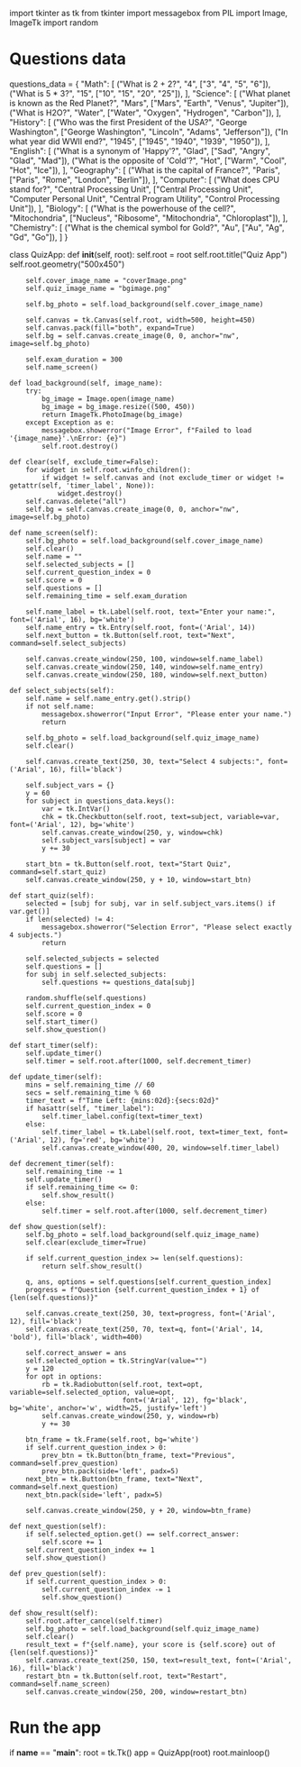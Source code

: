 import tkinter as tk
from tkinter import messagebox
from PIL import Image, ImageTk
import random

# Questions data
questions_data = {
    "Math": [
        ("What is 2 + 2?", "4", ["3", "4", "5", "6"]),
        ("What is 5 * 3?", "15", ["10", "15", "20", "25"]),
    ],
    "Science": [
        ("What planet is known as the Red Planet?", "Mars", ["Mars", "Earth", "Venus", "Jupiter"]),
        ("What is H2O?", "Water", ["Water", "Oxygen", "Hydrogen", "Carbon"]),
    ],
    "History": [
        ("Who was the first President of the USA?", "George Washington", ["George Washington", "Lincoln", "Adams", "Jefferson"]),
        ("In what year did WWII end?", "1945", ["1945", "1940", "1939", "1950"]),
    ],
    "English": [
        ("What is a synonym of 'Happy'?", "Glad", ["Sad", "Angry", "Glad", "Mad"]),
        ("What is the opposite of 'Cold'?", "Hot", ["Warm", "Cool", "Hot", "Ice"]),
    ],
    "Geography": [
        ("What is the capital of France?", "Paris", ["Paris", "Rome", "London", "Berlin"]),
    ],
    "Computer": [
        ("What does CPU stand for?", "Central Processing Unit", ["Central Processing Unit", "Computer Personal Unit", "Central Program Utility", "Control Processing Unit"]),
    ],
    "Biology": [
        ("What is the powerhouse of the cell?", "Mitochondria", ["Nucleus", "Ribosome", "Mitochondria", "Chloroplast"]),
    ],
    "Chemistry": [
        ("What is the chemical symbol for Gold?", "Au", ["Au", "Ag", "Gd", "Go"]),
    ]
}

class QuizApp:
    def __init__(self, root):
        self.root = root
        self.root.title("Quiz App")
        self.root.geometry("500x450")

        self.cover_image_name = "coverImage.png"
        self.quiz_image_name = "bgimage.png"

        self.bg_photo = self.load_background(self.cover_image_name)

        self.canvas = tk.Canvas(self.root, width=500, height=450)
        self.canvas.pack(fill="both", expand=True)
        self.bg = self.canvas.create_image(0, 0, anchor="nw", image=self.bg_photo)

        self.exam_duration = 300
        self.name_screen()

    def load_background(self, image_name):
        try:
            bg_image = Image.open(image_name)
            bg_image = bg_image.resize((500, 450))
            return ImageTk.PhotoImage(bg_image)
        except Exception as e:
            messagebox.showerror("Image Error", f"Failed to load '{image_name}'.\nError: {e}")
            self.root.destroy()

    def clear(self, exclude_timer=False):
        for widget in self.root.winfo_children():
            if widget != self.canvas and (not exclude_timer or widget != getattr(self, 'timer_label', None)):
                widget.destroy()
        self.canvas.delete("all")
        self.bg = self.canvas.create_image(0, 0, anchor="nw", image=self.bg_photo)

    def name_screen(self):
        self.bg_photo = self.load_background(self.cover_image_name)
        self.clear()
        self.name = ""
        self.selected_subjects = []
        self.current_question_index = 0
        self.score = 0
        self.questions = []
        self.remaining_time = self.exam_duration

        self.name_label = tk.Label(self.root, text="Enter your name:", font=('Arial', 16), bg='white')
        self.name_entry = tk.Entry(self.root, font=('Arial', 14))
        self.next_button = tk.Button(self.root, text="Next", command=self.select_subjects)

        self.canvas.create_window(250, 100, window=self.name_label)
        self.canvas.create_window(250, 140, window=self.name_entry)
        self.canvas.create_window(250, 180, window=self.next_button)

    def select_subjects(self):
        self.name = self.name_entry.get().strip()
        if not self.name:
            messagebox.showerror("Input Error", "Please enter your name.")
            return

        self.bg_photo = self.load_background(self.quiz_image_name)
        self.clear()

        self.canvas.create_text(250, 30, text="Select 4 subjects:", font=('Arial', 16), fill='black')

        self.subject_vars = {}
        y = 60
        for subject in questions_data.keys():
            var = tk.IntVar()
            chk = tk.Checkbutton(self.root, text=subject, variable=var, font=('Arial', 12), bg='white')
            self.canvas.create_window(250, y, window=chk)
            self.subject_vars[subject] = var
            y += 30

        start_btn = tk.Button(self.root, text="Start Quiz", command=self.start_quiz)
        self.canvas.create_window(250, y + 10, window=start_btn)

    def start_quiz(self):
        selected = [subj for subj, var in self.subject_vars.items() if var.get()]
        if len(selected) != 4:
            messagebox.showerror("Selection Error", "Please select exactly 4 subjects.")
            return

        self.selected_subjects = selected
        self.questions = []
        for subj in self.selected_subjects:
            self.questions += questions_data[subj]

        random.shuffle(self.questions)
        self.current_question_index = 0
        self.score = 0
        self.start_timer()
        self.show_question()

    def start_timer(self):
        self.update_timer()
        self.timer = self.root.after(1000, self.decrement_timer)

    def update_timer(self):
        mins = self.remaining_time // 60
        secs = self.remaining_time % 60
        timer_text = f"Time Left: {mins:02d}:{secs:02d}"
        if hasattr(self, "timer_label"):
            self.timer_label.config(text=timer_text)
        else:
            self.timer_label = tk.Label(self.root, text=timer_text, font=('Arial', 12), fg='red', bg='white')
            self.canvas.create_window(400, 20, window=self.timer_label)

    def decrement_timer(self):
        self.remaining_time -= 1
        self.update_timer()
        if self.remaining_time <= 0:
            self.show_result()
        else:
            self.timer = self.root.after(1000, self.decrement_timer)

    def show_question(self):
        self.bg_photo = self.load_background(self.quiz_image_name)
        self.clear(exclude_timer=True)

        if self.current_question_index >= len(self.questions):
            return self.show_result()

        q, ans, options = self.questions[self.current_question_index]
        progress = f"Question {self.current_question_index + 1} of {len(self.questions)}"

        self.canvas.create_text(250, 30, text=progress, font=('Arial', 12), fill='black')
        self.canvas.create_text(250, 70, text=q, font=('Arial', 14, 'bold'), fill='black', width=400)

        self.correct_answer = ans
        self.selected_option = tk.StringVar(value="")
        y = 120
        for opt in options:
            rb = tk.Radiobutton(self.root, text=opt, variable=self.selected_option, value=opt,
                                font=('Arial', 12), fg='black', bg='white', anchor='w', width=25, justify='left')
            self.canvas.create_window(250, y, window=rb)
            y += 30

        btn_frame = tk.Frame(self.root, bg='white')
        if self.current_question_index > 0:
            prev_btn = tk.Button(btn_frame, text="Previous", command=self.prev_question)
            prev_btn.pack(side='left', padx=5)
        next_btn = tk.Button(btn_frame, text="Next", command=self.next_question)
        next_btn.pack(side='left', padx=5)

        self.canvas.create_window(250, y + 20, window=btn_frame)

    def next_question(self):
        if self.selected_option.get() == self.correct_answer:
            self.score += 1
        self.current_question_index += 1
        self.show_question()

    def prev_question(self):
        if self.current_question_index > 0:
            self.current_question_index -= 1
            self.show_question()

    def show_result(self):
        self.root.after_cancel(self.timer)
        self.bg_photo = self.load_background(self.quiz_image_name)
        self.clear()
        result_text = f"{self.name}, your score is {self.score} out of {len(self.questions)}"
        self.canvas.create_text(250, 150, text=result_text, font=('Arial', 16), fill='black')
        restart_btn = tk.Button(self.root, text="Restart", command=self.name_screen)
        self.canvas.create_window(250, 200, window=restart_btn)

# Run the app
if __name__ == "__main__":
    root = tk.Tk()
    app = QuizApp(root)
    root.mainloop()